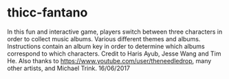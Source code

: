 # thicc-fantano
In this fun and interactive game, players switch between three characters in order to collect music albums. 
Various different themes and albums.
Instructions contain an album key in order to determine which albums correspond to which characters.
Credit to Haris Ayub, Jesse Wang and Tim He.
Also thanks to https://www.youtube.com/user/theneedledrop, many other artists, and Michael Trink.
16/06/2017
